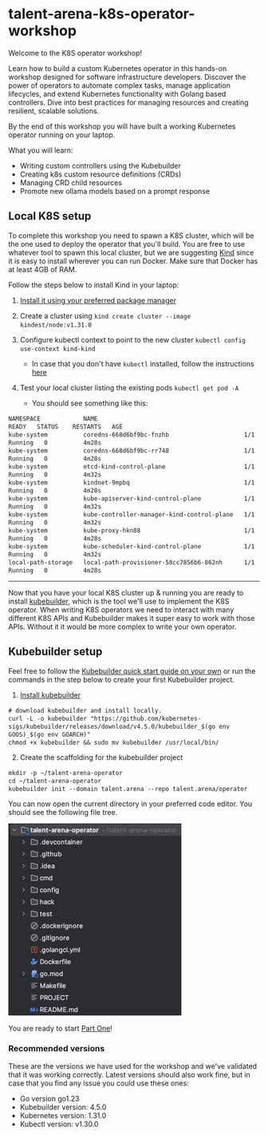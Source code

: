 # talent-arena-k8s-operator-workshop

Welcome to the K8S operator workshop! 

Learn how to build a custom Kubernetes operator in this hands-on workshop designed for
software infrastructure developers.
Discover the power of operators to automate complex tasks, manage application lifecycles,
and extend Kubernetes functionality with Golang based controllers.
Dive into best practices for managing resources and creating resilient, scalable solutions.

By the end of this workshop you will have built a working Kubernetes operator running on your laptop.

What you will learn:

* Writing custom controllers using the Kubebuilder
* Creating k8s custom resource definitions (CRDs)
* Managing CRD child resources
* Promote new ollama models based on a prompt response

## Local K8S setup

To complete this workshop you need to spawn a K8S cluster, which will be the one 
used to deploy the operator that you'll build. You are free to use whatever tool to 
spawn this local cluster, but we are suggesting [Kind](https://github.com/kubernetes-sigs/kind?tab=readme-ov-file)
since it is easy to install wherever you can run Docker. Make sure that Docker has at least 4GB of RAM.

Follow the steps below to install Kind in your laptop: 

1. [Install it using your preferred package manager](https://kind.sigs.k8s.io/docs/user/quick-start/#installing-with-a-package-manager)
2. Create a cluster using `kind create cluster --image kindest/node:v1.31.0`
3. Configure kubectl context to point to the new cluster `kubectl config use-context kind-kind`

   * In case that you don't have `kubectl` installed, follow the instructions [here](https://kubernetes.io/docs/tasks/tools/#kubectl)
 
4. Test your local cluster listing the existing pods `kubectl get pod -A`

   * You should see something like this:

```
NAMESPACE            NAME                                         READY   STATUS    RESTARTS   AGE
kube-system          coredns-668d6bf9bc-fnzhb                     1/1     Running   0          4m28s
kube-system          coredns-668d6bf9bc-rr748                     1/1     Running   0          4m28s
kube-system          etcd-kind-control-plane                      1/1     Running   0          4m32s
kube-system          kindnet-9mpbq                                1/1     Running   0          4m28s
kube-system          kube-apiserver-kind-control-plane            1/1     Running   0          4m32s
kube-system          kube-controller-manager-kind-control-plane   1/1     Running   0          4m32s
kube-system          kube-proxy-hkn88                             1/1     Running   0          4m28s
kube-system          kube-scheduler-kind-control-plane            1/1     Running   0          4m32s
local-path-storage   local-path-provisioner-58cc7856b6-862nh      1/1     Running   0          4m28s
```

---

Now that you have your local K8S cluster up & running you are ready to install
[kubebuilder](https://book.kubebuilder.io/introduction),
which is the tool we'll use to implement the K8S operator. When writing K8S operators we need
to interact with many different K8S APIs and Kubebuilder makes it super easy to work with those
APIs. Without it it would be more complex to write your own operator. 

## Kubebuilder setup

Feel free to follow the [Kubebuilder quick start guide on your own](https://book.kubebuilder.io/quick-start#quick-start)
or run the commands in the step below to create your first Kubebuilder project.

1. [Install kubebuilder](https://book.kubebuilder.io/quick-start#installation) 

```
# download kubebuilder and install locally.
curl -L -o kubebuilder "https://github.com/kubernetes-sigs/kubebuilder/releases/download/v4.5.0/kubebuilder_$(go env GOOS)_$(go env GOARCH)"
chmod +x kubebuilder && sudo mv kubebuilder /usr/local/bin/
```

2. Create the scaffolding for the kubebuilder project

```
mkdir -p ~/talent-arena-operator
cd ~/talent-arena-operator
kubebuilder init --domain talent.arena --repo talent.arena/operator
```

You can now open the current directory in your preferred code editor. You should see the following 
file tree.

![kubebuilder init](/img/kubebuilder_scaffolding.png)

You are ready to start [Part One](./docs/part_one.md)!

### Recommended versions

These are the versions we have used for the workshop and we've validated that it was working correctly.
Latest versions should also work fine, but in case that you find any issue you could use these ones:

* Go version go1.23
* Kubebuilder version: 4.5.0
* Kubernetes version: 1.31.0
* Kubectl version: v1.30.0
   